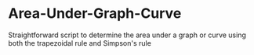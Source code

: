 # Area-Under-Graph-Curve
Straightforward script to determine the area under a graph or curve using both the trapezoidal rule and Simpson's rule 
